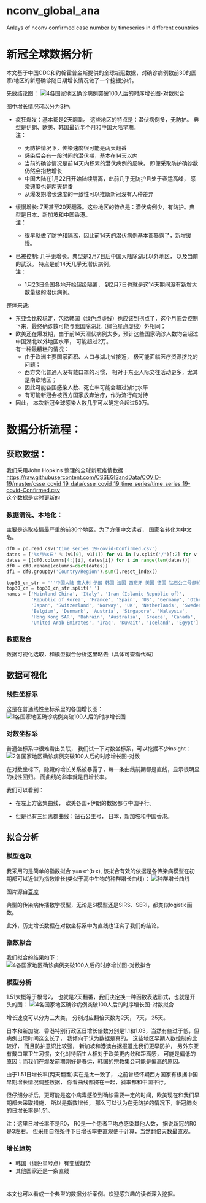 # nconv_global_ana
Anlays of nconv confirmed case number by timeseries in different countries  
# 新冠全球数据分析
本文基于中国CDC和约翰霍普金斯提供的全球新冠数据，对确诊病例数前30的国家/地区的新冠确诊随日期增长情况做了一个挖掘分析。

先放结论图：
![4各国家地区确诊病例突破100人后的时序增长图-对数拟合](img/4-1各国家地区确诊病例突破100人后的时序增长图-对数拟合2.png)

图中增长情况可以分为3种:
- 疯狂爆发：基本都是2天翻番。 这些地区的特点是：潜伏病例多，无防护。
  典型是伊朗、欧美、韩国最近半个月和中国大陆早期。  
  注：
  - 无防护情况下，传染速度很可能是两天翻番
  - 感染后会有一段时间的潜伏期，基本在14天以内
  - 当前的确诊情况是前14天内积累的潜伏病例的反映， 即便采取防护确诊数仍然会指数增长
  - 中国大陆在1月22日开始陆续隔离，此前几乎无防护且处于春运高峰， 感染速度也是两天翻番
  - 从爆发期增长速度的一致性可以推断新冠没有人种差异
  
- 缓慢增长: 7天甚至20天翻番。这些地区的特点是：潜伏病例少，有防护。典型是日本、新加坡和中国香港。    
注：
    - 很早就做了防护和隔离，因此前14天的潜伏病例基本都暴露了，新增缓慢。

- 已被控制: 几乎无增长。典型是2月7日后中国大陆除湖北以外地区， 以及当前的武汉。
  特点是前14天几乎无潜伏病例。   
  注：
  - 1月23日全国各地开始超级隔离， 到2月7日也就是这14天期间没有新增大数量级的潜伏病例。
  

整体来说:
- 东亚会比较稳定，包括韩国（绿色点虚线）也应该到拐点了，这个月底会控制下来，最终确诊数可能与我国除湖北（绿色星点虚线）外相同；    
- 欧美还在爆发期，由于前14天潜伏病例太多，预计这些国家确诊人数均会超过中国湖北以外地区水平， 可能超过2万。    
有一种最糟糕的情况： 
    - 由于欧洲主要国家面积、人口与湖北省接近， 极可能面临医疗资源挤兑的问题；
    - 西方文化普通人没有戴口罩的习惯， 相对于东亚人际交往活动更多，尤其是南欧地区；
    - 因此可能各国感染人数、死亡率可能会超过湖北水平
    - 有可能新冠会被西方国家放弃治疗，作为流行病对待 
 - 因此， 本次新冠全球感染人数几乎可以确定会超过50万。
 

# 数据分析流程：
## 获取数据：
我们采用John Hopkins 整理的全球新冠疫情数据：https://raw.githubusercontent.com/CSSEGISandData/COVID-19/master/csse_covid_19_data/csse_covid_19_time_series/time_series_19-covid-Confirmed.csv    
这个数据是实时更新的
​
### 数据清洗、本地化：
主要是选取疫情最严重的前30个地区，为了方便中文读者， 国家名转化为中文名。
```python
df0 = pd.read_csv('time_series_19-covid-Confirmed.csv')
dates = ['%s月%s日' % (v1[0], v1[1]) for v1 in [v.split('/')[:2] for v in df0.columns[4:]]]
dates = [(df0.columns[4:][i], dates[i]) for i in range(len(dates))]
df0 = df0.rename(columns=dict(dates))
df1 = df0.groupby('Country/Region').sum().reset_index()

top30_cn_str = '''中国大陆 意大利 伊朗 韩国 法国 西班牙 美国 德国 钻石公主号邮轮 日本 瑞士 挪威 英国 荷兰 瑞典 比利时 丹麦 奥地利 新加坡 马来西亚 香港特别行政区 巴林王国 澳大利亚 希腊 加拿大 阿联酋 伊拉克 科威特 冰岛 埃及'''
top30_cn = top30_cn_str.split(' ')
names = ['Mainland China', 'Italy', 'Iran (Islamic Republic of)',
         'Republic of Korea', 'France', 'Spain', 'US', 'Germany', 'Others',
         'Japan', 'Switzerland', 'Norway', 'UK', 'Netherlands', 'Sweden',
         'Belgium', 'Denmark', 'Austria', 'Singapore', 'Malaysia',
         'Hong Kong SAR', 'Bahrain', 'Australia', 'Greece', 'Canada',
         'United Arab Emirates', 'Iraq', 'Kuwait', 'Iceland', 'Egypt']
```

### 数据聚合
数据可视化选取，和模型拟合分析这里略去（具体可查看代码）

## 数据可视化
### 线性坐标系
这是在普通线性坐标系里的各国增长图：
![1各国家地区确诊病例突破100人后的时序增长图](img/1各国家地区确诊病例突破100人后的时序增长图.png)

### 对数坐标系

普通坐标系中很难看出关联， 我们试一下对数坐标系，可以挖掘不少insight：
![2各国家地区确诊病例突破100人后的时序增长图-对数](img/2各国家地区确诊病例突破100人后的时序增长图-对数.png)

在对数坐标下，隐藏的增长关系被暴露了，每一条曲线前期都是直线，显示很明显的线性回归。
而曲线的斜率就是日增长率。

我们可以看到：

- 在左上方密集曲线， 欧美各国+伊朗的数据都与中国平行。

- 但是也有三组离群曲线：钻石公主号， 日本，新加坡和中国香港。


## 拟合分析
### 模型选取
我采用的是简单的指数拟合 y=a·e^(b·x), 该拟合有效的依据是各传染病模型在初期都可以近似为指数增长(类似于高中生物的种群增长曲线)：
![种群增长曲线](img/种群增长曲线.jpg)   

图片源自[百度](https://bkimg.cdn.bcebos.com/pic/78310a55b319ebc4f14ae9a08e26cffc1e1716dc?x-bce-process=image/resize,m_lfit,w_268,limit_1/format,f_jpg)

典型的传染病传播数学模型，无论是SI模型还是SIRS、SERI，都类似logistic函数。

此外，历史增长数据在对数坐标系中为直线也证实了我们的结论。

### 指数拟合
我们拟合的结果如下：
![4各国家地区确诊病例突破100人后的时序增长图-对数拟合](img/4各国家地区确诊病例突破100人后的时序增长图-对数拟合.png)

### 模型分析
1.51大概等于根号2， 也就是2天翻番，我们决定换一种函数表达形式，也就是开头的图：
![4各国家地区确诊病例突破100人后的时序增长图-对数拟合](img/4-1各国家地区确诊病例突破100人后的时序增长图-对数拟合2.png)

增长速度可以分为三大类， 分别对应翻倍天数为2天， 7天， 25天。

日本和新加坡、香港特别行政区日增长倍数分别是1.1和1.03，当然有些过于低，但病例出现时间这么长了，
我倾向于认为数据是真的。
这些地区早期人数控制的比较好， 而且防护意识比较强， 
新加坡和港澳台据报道比我们更早防护， 另外东亚有戴口罩卫生习惯，文化对待陌生人相对于欧美更内敛和距离感，
可能是偏低的原因；而我们在爆发前期刚好是春运，韩国的宗教集会可能是偏高的原因。


由于1.51日增长率(两天翻番)实在是太一致了， 之前曾经怀疑西方国家有根据中国早期增长情况调整数据，
你看曲线都挤在一起，斜率都和中国平行。

但仔细分析后，更可能是这个病毒感染到确诊需要一定的时间，欧美现在和我们早期都未采取措施， 所以是指数增长，
那么可以认为在无防护的情况下，新冠肺炎的日增长率是1.51。

注：这里日增长率不是R0， R0是一个患者平均总感染其他人数， 据说新冠的R0是3左右。
但采用自然条件下日增长率更直观便于计算，当然翻倍天数最直观。


### 增长趋势
- 韩国（绿色星号点）有变缓趋势
- 其他国家还是一条直线

# 
本文也可以看成一个典型的数据分析案例。欢迎感兴趣的读者深入挖掘。
